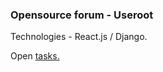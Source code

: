 <h3>Opensource forum - Useroot</h3>
<p>Technologies - React.js / Django.</p>
<p>Open <a href="https://github.com/ResponseGood/Forum/issues">tasks.</a></p>
